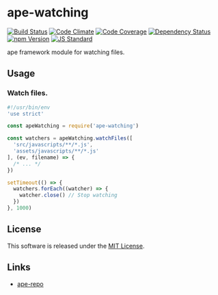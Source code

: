 ape-watching
==========

<!---
This file is generated by ape-tmpl. Do not update manually.
--->

<!-- Badge Start -->
<a name="badges"></a>

[![Build Status][bd_travis_shield_url]][bd_travis_url]
[![Code Climate][bd_codeclimate_shield_url]][bd_codeclimate_url]
[![Code Coverage][bd_codeclimate_coverage_shield_url]][bd_codeclimate_url]
[![Dependency Status][bd_gemnasium_shield_url]][bd_gemnasium_url]
[![npm Version][bd_npm_shield_url]][bd_npm_url]
[![JS Standard][bd_standard_shield_url]][bd_standard_url]

[bd_repo_url]: https://github.com/ape-repo/ape-watching
[bd_travis_url]: http://travis-ci.org/ape-repo/ape-watching
[bd_travis_shield_url]: http://img.shields.io/travis/ape-repo/ape-watching.svg?style=flat
[bd_travis_com_url]: http://travis-ci.com/ape-repo/ape-watching
[bd_travis_com_shield_url]: https://api.travis-ci.com/ape-repo/ape-watching.svg?token=
[bd_license_url]: https://github.com/ape-repo/ape-watching/blob/master/LICENSE
[bd_codeclimate_url]: http://codeclimate.com/github/ape-repo/ape-watching
[bd_codeclimate_shield_url]: http://img.shields.io/codeclimate/github/ape-repo/ape-watching.svg?style=flat
[bd_codeclimate_coverage_shield_url]: http://img.shields.io/codeclimate/coverage/github/ape-repo/ape-watching.svg?style=flat
[bd_gemnasium_url]: https://gemnasium.com/ape-repo/ape-watching
[bd_gemnasium_shield_url]: https://gemnasium.com/ape-repo/ape-watching.svg
[bd_npm_url]: http://www.npmjs.org/package/ape-watching
[bd_npm_shield_url]: http://img.shields.io/npm/v/ape-watching.svg?style=flat
[bd_standard_url]: http://standardjs.com/
[bd_standard_shield_url]: https://img.shields.io/badge/code%20style-standard-brightgreen.svg

<!-- Badge End -->


<!-- Description Start -->
<a name="description"></a>

ape framework module for watching files.

<!-- Description End -->




<!-- Sections Start -->
<a name="sections"></a>

<!-- Section from "doc/readme/02.Usage.md.hbs" Start -->

<a name="section-doc-readme-02-usage-md"></a>

Usage
----

### Watch files.

```javascript
#!/usr/bin/env
'use strict'

const apeWatching = require('ape-watching')

const watchers = apeWatching.watchFiles([
  'src/javascripts/**/*.js',
  'assets/javascripts/**/*.js'
], (ev, filename) => {
  /* ... */
})

setTimeout(() => {
  watchers.forEach((watcher) => {
    watcher.close() // Stop watching
  })
}, 1000)

```



<!-- Section from "doc/readme/02.Usage.md.hbs" End -->


<!-- Sections Start -->


<!-- LICENSE Start -->
<a name="license"></a>

License
-------
This software is released under the [MIT License](https://github.com/ape-repo/ape-watching/blob/master/LICENSE).

<!-- LICENSE End -->


<!-- Links Start -->
<a name="links"></a>

Links
------

+ [ape-repo][ape_repo_url]

[ape_repo_url]: https://github.com/ape-repo

<!-- Links End -->
